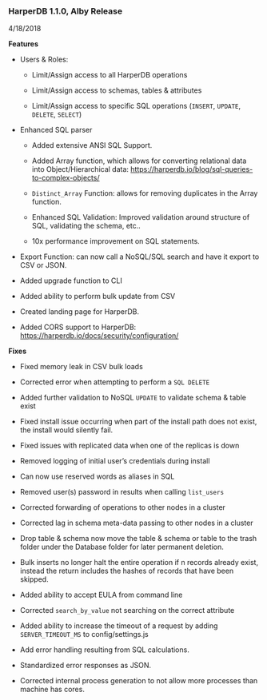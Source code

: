 ### HarperDB 1.1.0, Alby Release
4/18/2018

**Features**

* Users & Roles:

  * Limit/Assign access to all HarperDB operations

  * Limit/Assign access to schemas, tables & attributes

  * Limit/Assign access to specific SQL operations (`INSERT`, `UPDATE`, `DELETE`, `SELECT`)
  
* Enhanced SQL parser
  
  * Added extensive ANSI SQL Support.
  
  * Added Array function, which allows for converting relational data into Object/Hierarchical data: https://harperdb.io/blog/sql-queries-to-complex-objects/
  
  * `Distinct_Array` Function: allows for removing duplicates in the Array function.
  
  * Enhanced SQL Validation: Improved validation around structure of SQL, validating the schema, etc..
  
  * 10x performance improvement on SQL statements.
    
* Export Function: can now call a NoSQL/SQL search and have it export to CSV or JSON.

* Added upgrade function to CLI

* Added ability to perform bulk update from CSV

* Created landing page for HarperDB.  

* Added CORS support to HarperDB: https://harperdb.io/docs/security/configuration/
  
**Fixes**

* Fixed memory leak in CSV bulk loads

* Corrected error when attempting to perform a `SQL DELETE`

* Added further validation to NoSQL `UPDATE` to validate schema & table exist

* Fixed install issue occurring when part of the install path does not exist, the install would silently fail.

* Fixed issues with replicated data when one of the replicas is down

* Removed logging of initial user’s credentials during install

* Can now use reserved words as aliases in SQL

* Removed user(s) password in results when calling `list_users`

* Corrected forwarding of operations to other nodes in a cluster

* Corrected lag in schema meta-data passing to other nodes in a cluster

* Drop table & schema now move the table & schema or table to the trash folder under the Database folder for later permanent deletion.

* Bulk inserts no longer halt the entire operation if n records already exist, instead the return includes the hashes of records that have been skipped.

* Added ability to accept EULA from command line

* Corrected `search_by_value` not searching on the correct attribute

* Added ability to increase the timeout of a request by adding `SERVER_TIMEOUT_MS` to config/settings.js

* Add error handling resulting from SQL calculations.

* Standardized error responses as JSON.

* Corrected internal process generation to not allow more processes than machine has cores.